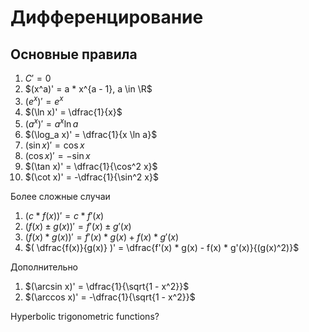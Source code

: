 # Дифференцирование

## Основные правила

1. $C' = 0$
2. $(x^a)' = a * x^{a - 1}, a \in \R$
3. $(e^x)' = e^x$
4. $(\ln x)' = \dfrac{1}{x}$
5. $(a^x)' = a^x \ln a$
6. $(\log_a x)' = \dfrac{1}{x \ln a}$
7. $(\sin x)' = \cos x$
8. $(\cos x)' = -\sin x$
9. $(\tan x)' = \dfrac{1}{\cos^2 x}$
10. $(\cot x)' = -\dfrac{1}{\sin^2 x}$

Более сложные случаи

1. $(c * f(x))'  = c * f'(x)$
2. $(f(x) \pm g(x))' = f'(x) \pm g'(x)$
3. $(f(x) * g(x))' = f'(x) * g(x) + f(x) * g'(x)$
4. $( \dfrac{f(x)}{g(x)} )' = \dfrac{f'(x) * g(x) - f(x) * g'(x)}{(g(x)^2)}$

Дополнительно

1. $(\arcsin x)' = \dfrac{1}{\sqrt{1 - x^2}}$
2. $(\arccos x)' = -\dfrac{1}{\sqrt{1 - x^2}}$
<!-- 1. $(\atan x)' = \dfrac{1}{\1 + x^2}$
1. $(\acot x)' = -\dfrac{1}{\1 + x^2}$ -->

<Todo type="tasks">

Hyperbolic trigonometric functions?

</Todo>